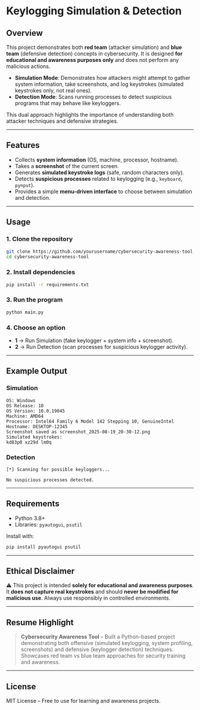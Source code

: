 # Keylogging Simulation & Detection

## Overview

This project demonstrates both **red team** (attacker simulation) and **blue team** (defensive detection) concepts in cybersecurity.
It is designed **for educational and awareness purposes only** and does not perform any malicious actions.

* **Simulation Mode**: Demonstrates how attackers might attempt to gather system information, take screenshots, and log keystrokes (simulated keystrokes only, not real ones).
* **Detection Mode**: Scans running processes to detect suspicious programs that may behave like keyloggers.

This dual approach highlights the importance of understanding both attacker techniques and defensive strategies.

---

## Features

* Collects **system information** (OS, machine, processor, hostname).
* Takes a **screenshot** of the current screen.
* Generates **simulated keystroke logs** (safe, random characters only).
* Detects **suspicious processes** related to keylogging (e.g., `keyboard`, `pynput`).
* Provides a simple **menu-driven interface** to choose between simulation and detection.

---

## Usage

### 1. Clone the repository

```bash
git clone https://github.com/yourusername/cybersecurity-awareness-tool.git
cd cybersecurity-awareness-tool
```

### 2. Install dependencies

```bash
pip install -r requirements.txt
```

### 3. Run the program

```bash
python main.py
```

### 4. Choose an option

* **1** → Run Simulation (fake keylogger + system info + screenshot).
* **2** → Run Detection (scan processes for suspicious keylogger activity).

---

## Example Output

### Simulation

```
OS: Windows
OS Release: 10
OS Version: 10.0.19045
Machine: AMD64
Processor: Intel64 Family 6 Model 142 Stepping 10, GenuineIntel
Hostname: DESKTOP-12345
Screenshot saved as screenshot_2025-08-19_20-30-12.png
Simulated keystrokes:
kd83p0 xz29d lm0q
```

### Detection

```
[*] Scanning for possible keyloggers...

No suspicious processes detected.
```

---

## Requirements

* Python 3.8+
* Libraries: `pyautogui`, `psutil`

Install with:

```bash
pip install pyautogui psutil
```

---

## Ethical Disclaimer

⚠️ This project is intended **solely for educational and awareness purposes**.
It **does not capture real keystrokes** and should **never be modified for malicious use**.
Always use responsibly in controlled environments.

---

## Resume Highlight

> **Cybersecurity Awareness Tool** – Built a Python-based project demonstrating both offensive (simulated keylogging, system profiling, screenshots) and defensive (keylogger detection) techniques. Showcases red team vs blue team approaches for security training and awareness.

---

## License

MIT License – Free to use for learning and awareness projects.
